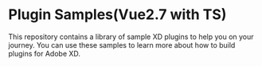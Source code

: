 # Plugin Samples(Vue2.7 with TS)

This repository contains a library of sample XD plugins to help you on your journey. You can use these samples to learn more about how to build plugins for Adobe XD.